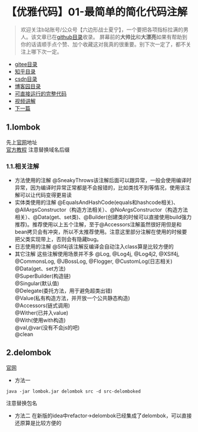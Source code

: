 # 【优雅代码】01-最简单的简化代码注解
> 欢迎关注b站账号/公众号【六边形战士夏宁】，一个要把各项指标拉满的男人。该文章已在[github目录](https://github.com/edanlx/SealBook)收录。
屏幕前的**大帅比**和**大漂亮**如果有帮助到你的话请顺手点个赞、加个收藏这对我真的很重要。别下次一定了，都不关注上哪下次一定。
* [gitee目录](https://gitee.com/seal_li/SealBook)
* [知乎目录](https://zhuanlan.zhihu.com/p/338222208)
* [csdn目录](https://blog.csdn.net/seal_li/article/details/111415366)
* [博客园目录](https://www.cnblogs.com/sealLee/articles/14748368.html)
* [可直接运行的完整代码](https://github.com/edanlx/TechingCode/tree/master/demoGrace/src/main/java/com/example/demo/entity)
* [视频讲解](https://www.bilibili.com/video/BV1yC4y1877R/)
* [下一篇](./02method.md)

## 1.lombok
先上[官网](https://projectlombok.org/)地址  
[官方教程](https://projectlombok.org/features/EqualsAndHashCode)  注意替换域名后缀
### 1.1.相关注解
* 方法使用的注解
@SneakyThrows该注解后面可以跟异常，一般会使用编译时异常，因为编译时异常正常都是不会报错的，比如类找不到等情况，使用该注解可以让代码变得更易读
* 实体类使用的注解
@EqualsAndHashCode(equals和hashcode相关)、@AllArgsConstructor（构造方法相关）、@NoArgsConstructor（构造方法相关）、@Data(get、set类)、@Builder(创建类的时候可以直接使用build强力推荐)。推荐使用以上五个注解，至于@Accessors注解虽然很好用但是和bean拷贝会有冲突，所以不太推荐使用。注意这里部分注解在使用的时候要把父类实现带上，否则会有隐藏bug。
* 日志使用的注解
@Slf4j该注解反编译会自动注入class算是比较方便的
* 其它注解
这些注解使用场景并不多
@Log, @Log4j, @Log4j2,  @XSlf4j, @CommonsLog, @JBossLog, @Flogger, @CustomLog(日志相关)  
@Data(get、set方法)  
@SuperBuilder(构造链)  
@Singular(默认值)  
@Delegate(委托方法，用于避免超类出错)  
@Value(私有构造方法，并开放一个公共静态构造)  
@Accessors(链式调用)  
@Wither(已并入value)  
@With(使用with构造)  
@val,@var(没有不会js的吧)  
@clean

## 2.delombok
[官网](https://projectlombok.org/features/delombok)
* 方法一

```
java -jar lombok.jar delombok src -d src-delomboked
```
注意替换包名
* 方法二
在新版的idea中refactor->delombok已经集成了delombok，可以直接还原算是比较方便的